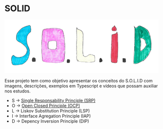 # **SOLID**

<div align="center">
  <img src="assets/SOLID_LOGO.png" width="600">
</div>

Esse projeto tem como objetivo apresentar os conceitos do S.O.L.I.D com imagens, descrições, exemplos em Typescript e vídeos que possam auxiliar nos estudos.

- S -> [Single Responsability Principle (SRP)](https://github.com/edualb/solid/tree/main/single_responsability_principle)
- O -> [Open Closed Principle (OCP)](https://github.com/edualb/solid/tree/main/open_closed_principle)
- L -> Liskov Substitution Principle (LSP)
- I -> Interface Agregation Principle (IAP)
- D -> Depency Inversion Principle (DIP)